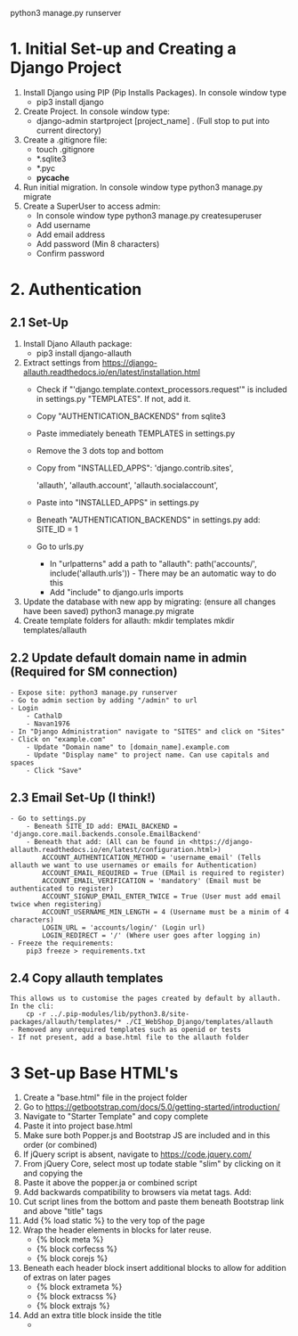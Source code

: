 python3 manage.py runserver

# 1. Initial Set-up and Creating a Django Project

1. Install Django using PIP (Pip Installs Packages). In console window type 
    - pip3 install django
2. Create Project. In console window type:
    - django-admin startproject [project_name] . (Full stop to put into current directory)
3. Create a .gitignore file:
    - touch .gitignore
    - *.sqlite3
    - *.pyc 
    - __pycache__
4. Run initial migration. In console window type python3 manage.py migrate
5. Create a SuperUser to access admin:
    - In console window type python3 manage.py createsuperuser
    - Add username
    - Add email address
    - Add password (Min 8 characters)
    - Confirm password

# 2. Authentication
## 2.1 Set-Up
1. Install Djano Allauth package:
    - pip3 install django-allauth
2. Extract settings from <https://django-allauth.readthedocs.io/en/latest/installation.html>
    - Check if "'django.template.context_processors.request'" is included in settings.py "TEMPLATES". If not, add it.
    - Copy "AUTHENTICATION_BACKENDS" from sqlite3
    - Paste immediately beneath TEMPLATES in settings.py
    - Remove the 3 dots top and bottom
    - Copy from "INSTALLED_APPS":
        'django.contrib.sites',

        'allauth',
        'allauth.account',
        'allauth.socialaccount',
    - Paste into "INSTALLED_APPS" in settings.py
    - Beneath "AUTHENTICATION_BACKENDS" in settings.py add:
        SITE_ID = 1
    - Go to urls.py
        - In "urlpatterns" add a path to "allauth":
            path('accounts/', include('allauth.urls')) - There may be an automatic way to do this
        - Add "include" to django.urls imports
3. Update the database with new app by migrating: (ensure all changes have been saved)
    python3 manage.py migrate
4. Create template folders for allauth:
    mkdir templates
    mkdir templates/allauth

## 2.2 Update default domain name in admin (Required for SM connection)
    - Expose site: python3 manage.py runserver
    - Go to admin section by adding "/admin" to url
    - Login
        - CathalD
        - Navan1976
    - In "Django Administration" navigate to "SITES" and click on "Sites"
    - Click on "example.com"
        - Update "Domain name" to [domain_name].example.com
        - Update "Display name" to project name. Can use capitals and spaces
        - Click "Save"

## 2.3 Email Set-Up (I think!)
    - Go to settings.py
        - Beneath SITE_ID add: EMAIL_BACKEND = 'django.core.mail.backends.console.EmailBackend'
        - Beneath that add: (All can be found in <https://django-allauth.readthedocs.io/en/latest/configuration.html>)
            ACCOUNT_AUTHENTICATION_METHOD = 'username_email' (Tells allauth we want to use usernames or emails for Authentication)
            ACCOUNT_EMAIL_REQUIRED = True (EMail is required to register)
            ACCOUNT_EMAIL_VERIFICATION = 'mandatory' (Email must be authenticated to register)
            ACCOUNT_SIGNUP_EMAIL_ENTER_TWICE = True (User must add email twice when registering)
            ACCOUNT_USERNAME_MIN_LENGTH = 4 (Username must be a minim of 4 characters)
            LOGIN_URL = 'accounts/login/' (Login url)
            LOGIN_REDIRECT = '/' (Where user goes after logging in)
    - Freeze the requirements:
        pip3 freeze > requirements.txt

## 2.4 Copy allauth templates
    This allows us to customise the pages created by default by allauth. In the cli:
        cp -r ../.pip-modules/lib/python3.8/site-packages/allauth/templates/* ./CI_WebShop_Django/templates/allauth
    - Removed any unrequired templates such as openid or tests
    - If not present, add a base.html file to the allauth folder

# 3 Set-up Base HTML's

1. Create a "base.html" file in the project folder
2. Go to <https://getbootstrap.com/docs/5.0/getting-started/introduction/>
3. Navigate to "Starter Template" and copy complete
4. Paste it into project base.html
5. Make sure both Popper.js and Bootstrap JS are included and in this order (or combined)
6. If jQuery script is absent, navigate to <https://code.jquery.com/>
7. From jQuery Core, select most up todate stable "slim" by clicking on it and copying the
8. Paste it above the popper.ja or combined script
9. Add backwards compatibility to browsers via metat tags. Add:
    <meta htt-equiv="X-UA-Compatible" content="ie=edge">
10. Cut script lines from the bottom and paste them beneath Bootstrap link and above "title" tags
11. Add {% load static %} to the very top of the page
12. Wrap the header elements in blocks for later reuse.
    - {% block meta %}
    - {% block corfecss %}
    - {% block corejs %}
13. Beneath each header block insert additional blocks to allow for addition of extras on later pages
    - {% block extrameta %}
    - {% block extracss %}
    - {% block extrajs %}
14. Add an extra title block inside the title
    - <title>[title]{% block extr_title %}{% endblock %}</title>
